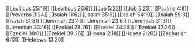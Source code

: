[[Leviticus 25:19]]
[[Leviticus 26:6]]
[[Job 5:22]]
[[Job 5:23]]
[[Psalms 4:8]]
[[Proverbs 3:24]]
[[Isaiah 11:6]]
[[Isaiah 35:9]]
[[Isaiah 54:10]]
[[Isaiah 55:3]]
[[Isaiah 61:8]]
[[Jeremiah 23:4]]
[[Jeremiah 23:6]]
[[Jeremiah 31:31]]
[[Jeremiah 33:16]]
[[Ezekiel 28:26]]
[[Ezekiel 34:28]]
[[Ezekiel 37:26]]
[[Ezekiel 38:8]]
[[Ezekiel 39:26]]
[[Hosea 2:18]]
[[Hosea 2:20]]
[[Zechariah 6:13]]
[[Hebrews 13:20]]
